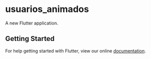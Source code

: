 # usuarios_animados

A new Flutter application.

## Getting Started

For help getting started with Flutter, view our online
[documentation](https://flutter.io/).
